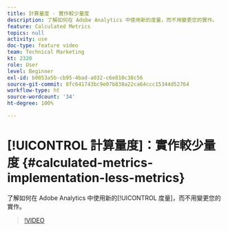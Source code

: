 ```yaml
---
title: 計算量度 - 實作較少量度
description: 了解如何在 Adobe Analytics 中使用新的度量，而不用變更您的實作。
feature: Calculated Metrics
topics: null
activity: use
doc-type: feature video
team: Technical Marketing
kt: 2320
role: User
level: Beginner
exl-id: b0053a5b-cb95-4bad-a032-c6e810c38c56
source-git-commit: 8fc641743bc9e07b838a22ca64ccc15344d52764
workflow-type: ht
source-wordcount: '34'
ht-degree: 100%

---
```


# [!UICONTROL 計算量度]：實作較少量度 {#calculated-metrics-implementation-less-metrics}

了解如何在 Adobe Analytics 中使用新的[!UICONTROL 度量]，而不用變更您的實作。

>[!VIDEO](https://video.tv.adobe.com/v/25407/?quality=12&learn=on)
